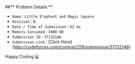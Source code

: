 ##** Problem Details **
 
- `Name`                      : `Little Elephant and Magic Square`
- `Division`                  : `B.`
- `Date / Time of Submission` : `62 ms`
- `Memory Consumed`           : `3400 KB`
- `Submission ID`             : `37132146`
- `Submission Link`           : [Click Here] (http://codeforces.com/contest/259/submission/37132146)

Happy Coding  :computer: